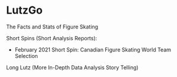 # LutzGo
The Facts and Stats of Figure Skating 

Short Spins (Short Analysis Reports):
* February 2021 Short Spin: Canadian Figure Skating World Team Selection

Long Lutz (More In-Depth Data Analysis Story Telling) 
